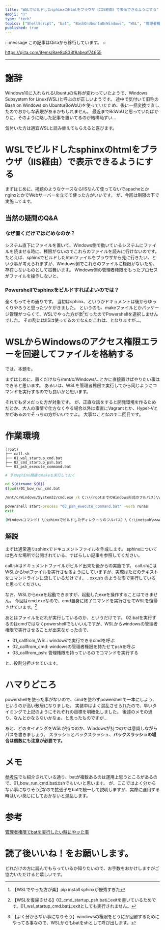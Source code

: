 ```yaml
---
title: "WSLでビルドしたsphinxのhtmlをブラウザ（IIS経由）で表示できるようにする"
emoji: "📝"
type: "tech"
topics: ["ShellScript", "bat", "BashOnUbuntuOnWindows", "WSL", "管理者権限"]
published: true
---
```


:::message
この記事はQiitaから移行しています。
:::

https://qiita.com/items/8ae8c833f8abeaf74655

---

# 謝辞
Windows10に入れられるUbuntuの名称が変わっていたようで、Windows Subsystem for Linux(WSL)と呼ぶのが正しいようです。
途中で気付いて旧称のBash on Windows on Ubuntu(BoWoU)を使っていたため、後に一括変換で直したのでおかしな表現があるかもしれません。
最近までBoWoUと思っていたばかりに、そのように略した記事を置いてるのが結構恥ずい…

気付いた方は適宜WSLと読み替えてもらえると喜びます。

# WSLでビルドしたsphinxのhtmlをブラウザ（IIS経由）で表示できるようにする
まずはじめに、掲題のようなケースならIISなんて使ってないでapacheとかnginxとかでWebサーバーを立てて使った方がいいです。
が、今回は制限の下で実施してます。

## 当然の疑問のQ&A
### なぜ置くだけではだめなのか？
システム直下にファイルを置いて、Windows側で動いているシステムにファイルを読ませる時に、権限がないのでこれらのファイルを読みに行けないのです。
たとえば、sphinxでビルドしたhtmlファイルをブラウザから見に行きたい、という事が考えられますが、Windows側でこれらのファイルに権限がないため、存在しないものとして振舞います。
Windows側の管理者権限をもったプロセスがファイルを操作しないと、

### Powershellでsphinxをビルドすればよいのでは？
全くもってその通りです。
当初はsphinx、というかドキュメントは後からゆっくりやろうと思ったツケがきました。
というのも、makeファイルとかパッケージ管理がつらくて、WSLでやった方が楽[^1]だったのでPowershellを選択しませんでした。
その割にはIISは使ってるのでなんだこれは、となりますが…。

[^1]: 【WSLでやった方が楽】pip install sphinxが優秀すぎた

# WSLからWindowsのアクセス権限エラーを回避してファイルを格納する
では、本題を。

まずはじめに、置くだけなら/mnt/c/Windows/...とかに直接置けばやりたい事はできると思います。
あるいは、WSLを管理者権限で実行してから同じようにコマンドを実行するのでも良いかと思います。

それでもダメだった方が対象です。
が、正直な話をすると開発環境を作るためだとか、大人の事情で仕方なくやる場合以外は素直にVagrantとか、Hyper-Vとかがあるのでそっちの方がいいですよ。
大事なことなので二回目です。

# 作業環境

``` tree.command
(root)
├── call.sh
├── 01_wsl_startup_cmd.bat
├── 02_cmd_startup_psh.bat
└── 03_psh_execute_command.bat
```

``` call.sh
# 予めsphinx関連のmakeを実行しておく

cd $(dirname ${0})
$(pwd)/01_bow_run_cmd.bat
```

``` 01_wsl_startup_cmd.bat
/mnt/c/Windows/System32/cmd.exe /k C:\\(rootまでのWindows形式のフルパス)\\02_cmd_startup_psh.bat
```

``` 02_cmd_startup_psh.bat
powershell start-process "03_psh_execute_command.bat" -verb runas
exit
```

``` 03_psh_execute_command.bat
(Windowsコマンド) \(sphinxでビルドしたディレクトリのフルパス）\ C:\inetpub\wwwroot\sphinx
```

## 解説
まずは通常通りsphinxでドキュメントファイルを作成します。
sphinxについては色々な場所で公開されている、すばらしい記事を参照してください。

call.shはドキュメントファイルがビルド出来た後からの実施です。
call.shにはWSLからbatファイルを実行させるようにしていますが、実際はただのテキストをコマンドラインに流しているだけです。
. xxx.sh のような形で実行していると思ってください。

なお、WSLからexeを起動できますが、起動したexeを操作することはできません。
今回はcmd.exeなので、cmd自身に終了コマンドを実行させてWSLを復帰させています。[^2]

あとはファイルをだれが実行しているのか、というだけです。
02.batを実行するのはcmdではなくpowershellでもいいんですが、WSLからwindowsの管理者権限で実行させることが出来なかったので、

- 01_callfrom_WSL: windowsで実行できるcmdを呼ぶ
- 02_callfrom_cmd: windowsの管理者権限を持たせてpshを呼ぶ
- 03_callfrom_psh: 管理権限を持っているのでコマンドを実行する

と、役割分担させています。

[^2]: 【WSLを復帰させる】02_cmd_startup_psh.batにexitを書いているためです。01_wsl_startup_cmd.batにexitとしても実行されません。

# ハマりどころ
powershellを使った事がないので、cmdを使わずpowershellで一本にしよう、というのが高い敷居になりました。
実装中はよく混乱させられたので、早いタイミングで上記のようにそれぞれの目標を明確化しました。
後述のメモの通り、なんとかならないかなぁ、と思ったものですが…

あと、どのタイミングをWSLが持つのか、Windowsが持つのかは意識しながらパスを書きましょう。
スラッシュとバックスラッシュ、**バックスラッシュの場合は個数にも注意が必要です。**

# メモ
<a href="https://qiita.com/resolver/items/7187bd6ee8016ee5c741">参考先</a>でも紹介されている通り、batが複数あるのは運用上思うところがあるので、01_bow_run_cmd.batはshでもいいと思います。
が、ここではよく分からない事になりそう[^3]なので拡張子をbatで統一して説明しますが、実際に運用する時はいい感じにしておかないと混乱します。

[^3]: 【よく分からない事になりそう】windowsの権限をどうにか回避するためにやってる事なので、WSLからもbatをshとして呼び出します。

# 参考
<a href="https://qiita.com/resolver/items/7187bd6ee8016ee5c741">管理者権限でbatを実行したい時にやッた事</a>

# 読了後いいね！をお願いします。
どれだけの方に読んでもらっているか知りたいので、お手数をおかけしますがご協力いただけると嬉しいです。


